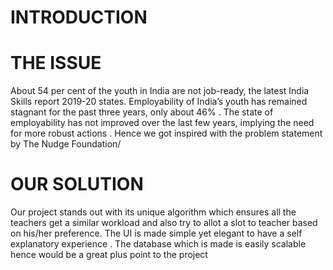 # INTRODUCTION

# THE ISSUE
About 54 per cent of the youth in India are not job-ready, the latest India Skills report 2019-20 states. Employability of India’s youth has remained stagnant for the past three years, only about 46% . The state of employability has not improved over the last few years, implying the need for more robust actions . Hence we got inspired with the problem statement by The Nudge Foundation/

# OUR SOLUTION
Our project stands out with its unique algorithm which ensures all the teachers get a similar workload and also try to allot a slot to teacher based on his/her preference. The UI is made simple yet elegant to have a self explanatory experience . The database which is made is easily scalable hence would be a great plus point to the project

